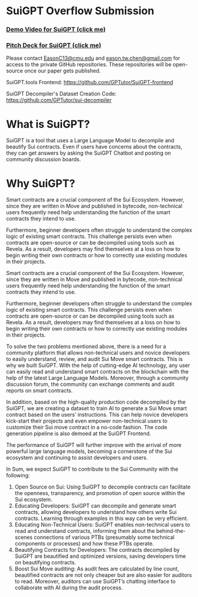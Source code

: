 # SuiGPT Overflow Submission

### [Demo Video for SuiGPT (click me)](https://www.youtube.com/watch?v=RKxRQ2_fUgc&feature=youtu.be)

### [Pitch Deck for SuiGPT (click me)](https://docs.google.com/presentation/d/1MrOWC5SFbEG9b-Y2SJ8jxKvS14yw43Jo/edit#slide=id.p1)

Please contact EasonC13@cmu.edu and eason.tw.chen@gmail.com for access to the private GitHub repositories. These repositories will be open-source once our paper gets published.

SuiGPT.tools Frontend: https://github.com/GPTutor/SuiGPT-frontend

SuiGPT Decompiler's Dataset Creation Code: https://github.com/GPTutor/sui-decompiler


# What is SuiGPT?

SuiGPT is a tool that uses a Large Language Model to decompile and beautify Sui contracts. Even if users have concerns about the contracts, they can get answers by asking the SuiGPT Chatbot and posting on community discussion boards.

# Why SuiGPT?

Smart contracts are a crucial component of the Sui Ecosystem. However, since they are written in Move and published in bytecode, non-technical users frequently need help understanding the function of the smart contracts they intend to use.

Furthermore, beginner developers often struggle to understand the complex logic of existing smart contracts. This challenge persists even when contracts are open-source or can be decompiled using tools such as Revela. As a result, developers may find themselves at a loss on how to begin writing their own contracts or how to correctly use existing modules in their projects.

Smart contracts are a crucial component of the Sui Ecosystem. However, since they are written in Move and published in bytecode, non-technical users frequently need help understanding the function of the smart contracts they intend to use.

Furthermore, beginner developers often struggle to understand the complex logic of existing smart contracts. This challenge persists even when contracts are open-source or can be decompiled using tools such as Revela. As a result, developers may find themselves at a loss on how to begin writing their own contracts or how to correctly use existing modules in their projects.

To solve the two problems mentioned above, there is a need for a community platform that allows non-technical users and novice developers to easily understand, review, and audit Sui Move smart contracts. This is why we built SuiGPT. With the help of cutting-edge AI technology, any user can easily read and understand smart contracts on the blockchain with the help of the latest Large Language Models. Moreover, through a community discussion forum, the community can exchange comments and audit reports on smart contracts.

In addition, based on the high-quality production code decompiled by the SuiGPT, we are creating a dataset to train AI to generate a Sui Move smart contract based on the users’ instructions. This can help novice developers kick-start their projects and even empower non-technical users to customize their Sui move contract in a no-code fashion. The code generation pipeline is also demoed at the SuiGPT Frontend.

The performance of SuiGPT will further improve with the arrival of more powerful large language models, becoming a cornerstone of the Sui ecosystem and continuing to assist developers and users.

In Sum, we expect SuiGPT to contribute to the Sui Community with the following:

1. Open Source on Sui: Using SuiGPT to decompile contracts can facilitate the openness, transparency, and promotion of open source within the Sui ecosystem.
2. Educating Developers: SuiGPT can decompile and generate smart contracts, allowing developers to understand how others write Sui contracts. Learning through examples in this way can be very efficient.
3. Educating Non-Technical Users: SuiGPT enables non-technical users to read and understand contracts, informing them about the behind-the-scenes connections of various PTBs (presumably some technical components or processes) and how these PTBs operate.
4. Beautifying Contracts for Developers: The contracts decompiled by SuiGPT are beautified and optimized versions, saving developers time on beautifying contracts.
5. Boost Sui Move auditing: As audit fees are calculated by line count, beautified contracts are not only cheaper but are also easier for auditors to read. Moreover, auditors can use SuiGPT’s chatting interface to collaborate with AI during the audit process.
